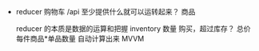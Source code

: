 - reducer 购物车
    /api 至少提供什么就可以运转起来？
    商品

    reducer 的本质是数据的运算和把握
    inventory 数量 购买，超过库存？
    总价 每件商品*单品数量  自动计算出来  MVVM
    